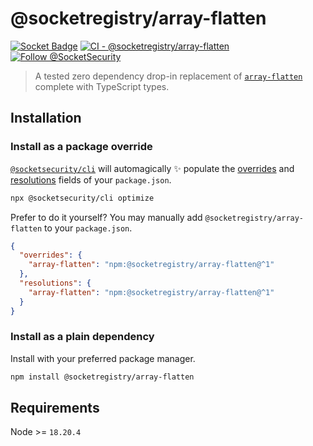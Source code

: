 # @socketregistry/array-flatten

[![Socket Badge](https://socket.dev/api/badge/npm/package/@socketregistry/array-flatten)](https://socket.dev/npm/package/@socketregistry/array-flatten)
[![CI - @socketregistry/array-flatten](https://github.com/SocketDev/socket-registry-js/actions/workflows/test.yml/badge.svg)](https://github.com/SocketDev/socket-registry-js/actions/workflows/test.yml)
[![Follow @SocketSecurity](https://img.shields.io/twitter/follow/SocketSecurity?style=social)](https://twitter.com/SocketSecurity)

> A tested zero dependency drop-in replacement of
> [`array-flatten`](https://socket.dev/npm/package/array-flatten) complete with
> TypeScript types.

## Installation

### Install as a package override

[`@socketsecurity/cli`](https://socket.dev/npm/package/@socketsecurity/cli) will
automagically :sparkles: populate the
[overrides](https://docs.npmjs.com/cli/v9/configuring-npm/package-json#overrides)
and [resolutions](https://yarnpkg.com/configuration/manifest#resolutions) fields
of your `package.json`.

```sh
npx @socketsecurity/cli optimize
```

Prefer to do it yourself? You may manually add `@socketregistry/array-flatten`
to your `package.json`.

```json
{
  "overrides": {
    "array-flatten": "npm:@socketregistry/array-flatten@^1"
  },
  "resolutions": {
    "array-flatten": "npm:@socketregistry/array-flatten@^1"
  }
}
```

### Install as a plain dependency

Install with your preferred package manager.

```sh
npm install @socketregistry/array-flatten
```

## Requirements

Node >= `18.20.4`
